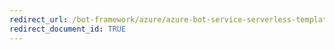 ```yaml
---
redirect_url: /bot-framework/azure/azure-bot-service-serverless-template-form
redirect_document_id: TRUE 
---
```

